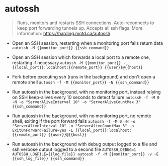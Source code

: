 # autossh
> Runs, monitors and restarts SSH connections.
> Auto-reconnects to keep port forwarding tunnels up. Accepts all ssh flags.
> More information: <https://harding.motd.ca/autossh>.

- Open an SSH session, restarting when a monitoring port fails return data
`autossh -M {{monitor_port}} {{ssh_command}}`

- Open an SSH session which forwards a local port to a remote one, restarting if necessary
`autossh -M {{monitor_port}} -L {{local_port}}:localhost:{{remote_port}} {{user}}@{{host}}`

- Fork before executing ssh (runs in the background) and don't open a remote shell
`autossh -f -M {{monitor_port}} -N {{ssh_command}}`

- Run autossh in the background, with no monitoring port, instead relying on SSH keep-alives every 10 seconds to detect failure
`autossh -f -M 0 -N -o "ServerAliveInterval 10" -o "ServerAliveCountMax 3" {{ssh_command}}`

- Run autossh in the background, with no monitoring port, no remote shell, exiting if the port forward fails
`autossh -f -M 0 -N -o "ServerAliveInterval 10" -o "ServerAliveCountMax 3" -o ExitOnForwardFailure=yes -L {{local_port}}:localhost:{{remote_port}} {{user}}@{{host}}`

- Run autossh in the background with debug output logged to a file and ssh verbose output logged to a second file
`AUTOSSH_DEBUG=1 AUTOSSH_LOGFILE={{log_file}} autossh -f -M {{monitor_port}} -v -E {{ssh_log_file}} {{ssh_command}}`
